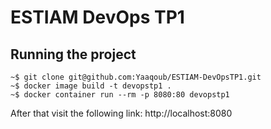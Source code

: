 # ESTIAM DevOps TP1

## Running the project

```
~$ git clone git@github.com:Yaaqoub/ESTIAM-DevOpsTP1.git
~$ docker image build -t devopstp1 .
~$ docker container run --rm -p 8080:80 devopstp1
```


After that visit the following link: http://localhost:8080